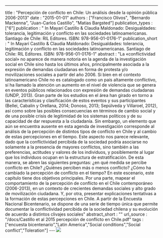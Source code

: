 ---
title : "Percepción de conflicto en Chile: Un análisis desde la opinión pública 2006-2013"
date : "2015-01-01"
authors : ["Francisco Olivos", "Bernardo Mackenna", "Juan-Carlos Castillo", "Matias Bargsted"]
publication_types : ["6"]
publication : "  In Mayarí Castillo & Claudia Maldonado: Desigualdades: tolerancia, legitimación y conflicto en las sociedades latinoamericanas. Santiago de Chile: RIL Editores. ISBN: 978-956-01-0176-1"
publication_short : "  In Mayarí Castillo & Claudia Maldonado: Desigualdades: tolerancia, legitimación y conflicto en las sociedades latinoamericanas. Santiago de Chile: RIL Editores. ISBN: 978-956-01-0176-1"
abstract : "La «conflictividad social» no aparece de manera notoria en la agenda de la investigación social en Chile sino hasta los últimos años, principalmente asociada a la expresión de demandas ciudadanas en forma de protesta y/o movilizaciones sociales a partir del año 2006. Si bien en el contexto latinoamericano Chile no es catalogado como un país altamente conflictivo, sí ha llamado la atención un aumento en el nivel de violencia que se genera en eventos públicos relacionados con expresión de demandas ciudadanas (UNDP, 2013). Gran parte de los estudios en el área han girado en torno a las características y clasificación de estos eventos y sus participantes (Bellei, Cabalin y Orellana, 2014; Donoso, 2013; Sepúlveda y Villaroel, 2012), así como sobre las posibles consecuencias en términos de cambio social y de una posible crisis de legitimidad de los sistemas políticos y de su capacidad de dar respuesta a la ciudadanía. Sin embargo, un elemento que aún se encuentra ausente en esta agenda de investigación corresponde al análisis de la percepción de distintos tipos de conflicto en Chile y al cambio de estas percepciones en el tiempo. Este aspecto nos parece relevante, dado que la conflictividad percibida de la sociedad podría asociarse no solamente a la presencia de mayores conflictos, sino también a las preferencias, actitudes y valores de los individuos, y posiblemente al lugar que los individuos ocupan en la estructura de estratificación. De esta manera, se abren las siguientes preguntas: ¿en qué medida se percibe conflicto en Chile? ¿Quiénes perciben más o menos conflicto? ¿Cómo ha cambiado la percepción de conflicto en el tiempo? En este escenario, este capítulo tiene dos objetivos principales. Por una parte, mapear el comportamiento de la percepción de conflicto en el Chile contemporáneo (2006-2013), en un contexto de crecientes demandas sociales y alto grado de movilización ciudadana. Y, por otra, presentar explicaciones tentativas a la formación de estas percepciones en Chile. A partir de la Encuesta Nacional Bicentenario, se dispone de una serie de tiempo única que permite documentar la conflictividad percibida de la sociedad chilena y su evolución de acuerdo a distintos clivajes sociales"
abstract_short : ""
url_source : "/docs/Castillo et al 2015 percepción de conflicto en Chile.pdf"
tags : ["encuesta bicentenario","Latin America","Social conditions","Social conflict","Toleration"]
--- ![](https://rileditores.com/internacional/wp-content/uploads/2020/03/9789560101761-1-scaled.jpg)

